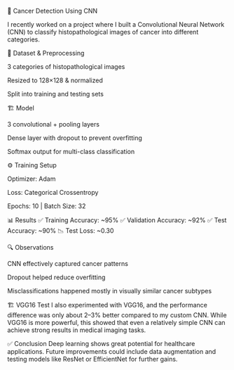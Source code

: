 🧬 Cancer Detection Using CNN

I recently worked on a project where I built a Convolutional Neural Network (CNN) to classify histopathological images of cancer into different categories.

📂 Dataset & Preprocessing

3 categories of histopathological images

Resized to 128×128 & normalized

Split into training and testing sets

🏗️ Model

3 convolutional + pooling layers

Dense layer with dropout to prevent overfitting

Softmax output for multi-class classification

⚙️ Training Setup

Optimizer: Adam

Loss: Categorical Crossentropy

Epochs: 10 | Batch Size: 32

📊 Results
✅ Training Accuracy: ~95%
✅ Validation Accuracy: ~92%
✅ Test Accuracy: ~90%
📉 Test Loss: ~0.30

🔍 Observations

CNN effectively captured cancer patterns

Dropout helped reduce overfitting

Misclassifications happened mostly in visually similar cancer subtypes

🏗️ VGG16 Test
I also experimented with VGG16, and the performance difference was only about 2–3% better compared to my custom CNN. While VGG16 is more powerful, this showed that even a relatively simple CNN can achieve strong results in medical imaging tasks.

✅ Conclusion
Deep learning shows great potential for healthcare applications. Future improvements could include data augmentation and testing models like ResNet or EfficientNet for further gains.
